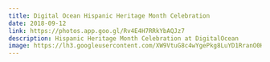 ```yaml
---
title: Digital Ocean Hispanic Heritage Month Celebration
date: 2018-09-12
link: https://photos.app.goo.gl/Rv4E4H7RRkYbAQJz7
description: Hispanic Heritage Month Celebration at DigitalOcean
image: https://lh3.googleusercontent.com/XW9VtuG8c4wYgePkg8LuYD1RranO0HMJFU-LZKCIp7yehcUEBXhf0ReVLI9k_qg62Ha5D55p3DhFOkYWMn2Qfe7vnGzw4npBlf59VvszUCY3znkY6wI4fsS-ecvlqjEUQhGD5QfDaZXWzmHW6CROWKI29rI-acz7Mj14cjS_Ex7zgrAUnhZX1Un_dmYwOUojgrj_WB_Z5aF4Wcez9aAbzOQRD1aXDfVQ0SzqwX5LaJmwYM6-ssktzyw6jJt1mSV5DLfeqbKMcfY23ddDokdlPCR0REjpiaIoG8Btf_rg4FN7sgBfXdLPzZcIvCOR4pXCWm5KaHWQdS0gDdmUP7v-bG2wg0gb_E46vzpYRQa-b7DgxS8urYcm5A9Aj9egyEiwQhXjjf4yCfcX2KBqUs06RNCdu8iUof7IkqKci21mscJlAOmuATFStlksUow72ZMQzBRcD83u2Vtvqc7nYzgrL5hSAKvQIlnFqRyXHX33gkYc7-FUY7dAVS-utnsYhytInTclNFkbO2TnTBFd3RgA3FecTlqaG7LnnlVc-OK8vlPDIhSsQP_paqJwj2mOBrHv9-Im76v9umey4aFkg_KqmkeA7QfJdb74DcDFDUazNhP_AecHE7tIbQXnatIeXDA0wV4WIvTTZhaKyw_IVgs2sVQteCedfQd_r4DL42HXc15I1wWf4tDRRjVVlg=w718-h404-no
---
```

